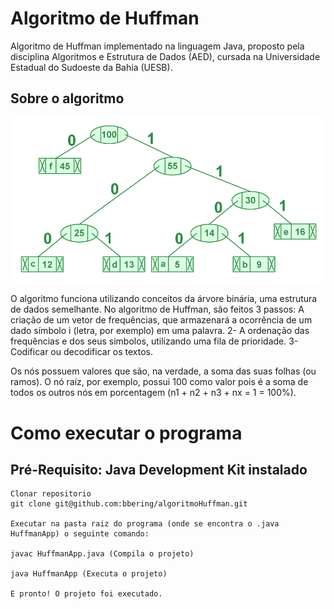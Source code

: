 # Algoritmo de Huffman
Algoritmo de Huffman implementado na linguagem Java, proposto pela disciplina Algoritmos e Estrutura de Dados (AED), cursada na Universidade Estadual do Sudoeste da Bahia (UESB).

## Sobre o algoritmo
![Explicação](https://github.com/bbering/algoritmoHuffman/blob/main/useful/huffmanTree.png)

O algoritmo funciona utilizando conceitos da árvore binária, uma estrutura de dados semelhante. No algoritmo de Huffman, são feitos 3 passos: A criação de um vetor de frequências, que armazenará a ocorrência de um dado símbolo i (letra, por exemplo) em uma palavra. 2- A ordenação das frequências e dos seus simbolos, utilizando uma fila de prioridade. 3- Codificar ou decodificar os textos.

Os nós possuem valores que são, na verdade, a soma das suas folhas (ou ramos). O nó raíz, por exemplo, possui 100 como valor pois é a soma de todos os outros nós em porcentagem (n1 + n2 + n3 + nx = 1 = 100%).

# Como executar o programa
## Pré-Requisito: Java Development Kit instalado

```
Clonar repositorio
git clone git@github.com:bbering/algoritmoHuffman.git

Executar na pasta raiz do programa (onde se encontra o .java HuffmanApp) o seguinte comando:

javac HuffmanApp.java (Compila o projeto)

java HuffmanApp (Executa o projeto)

E pronto! O projeto foi executado.

```
